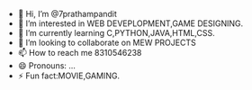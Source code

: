 - 👋 Hi, I’m @7prathampandit
- 👀 I’m interested in WEB DEVEPLOPMENT,GAME DESIGNING.
- 🌱 I’m currently learning C,PYTHON,JAVA,HTML,CSS. 
- 💞️ I’m looking to collaborate on MEW PROJECTS
- 📫 How to reach me 8310546238
- 😄 Pronouns: ...
- ⚡ Fun fact:MOVIE,GAMING.

<!---
7prathampandit/7prathampandit is a ✨ special ✨ repository because its `README.md` (this file) appears on your GitHub profile.
You can click the Preview link to take a look at your changes.
--->
